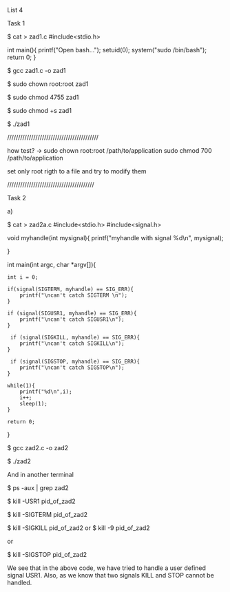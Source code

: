 List 4

Task 1

$ cat > zad1.c
#include<stdio.h>

int main(){
	printf("Open bash...");
	setuid(0);
	system("sudo /bin/bash");
	return 0;
}

$ gcc zad1.c -o zad1

$ sudo chown root:root zad1

$ sudo chmod 4755 zad1

$ sudo chmod +s zad1

$ ./zad1

//////////////////////////////////////////

how test? -> 
sudo chown root:root /path/to/application
sudo chmod 700 /path/to/application

set only root rigth to a file and try to modify them

////////////////////////////////////////

Task 2

a)

$ cat > zad2a.c
#include<stdio.h>
#include<signal.h>

void myhandle(int mysignal){
	printf("myhandle with signal %d\n", mysignal);

}

int main(int argc, char *argv[]){
	
	int i = 0;

	if(signal(SIGTERM, myhandle) == SIG_ERR){
		printf("\ncan't catch SIGTERM \n");
	}

	if (signal(SIGUSR1, myhandle) == SIG_ERR){
        printf("\ncan't catch SIGUSR1\n");
	}

   	 if (signal(SIGKILL, myhandle) == SIG_ERR){
        printf("\ncan't catch SIGKILL\n");
	}

   	 if (signal(SIGSTOP, myhandle) == SIG_ERR){
        printf("\ncan't catch SIGSTOP\n");
	}

	while(1){
		printf("%d\n",i);
		i++;
		sleep(1);
	}
	
	return 0;
}

$  gcc zad2.c -o zad2

$ ./zad2

And in another terminal

$ ps -aux | grep zad2

$ kill -USR1 pid_of_zad2

$ kill -SIGTERM pid_of_zad2

$ kill -SIGKILL pid_of_zad2    or    $ kill -9 pid_of_zad2

or 

$ kill -SIGSTOP pid_of_zad2


We see that in the above code, we have tried to handle a user defined signal USR1. Also, as we know that two signals KILL and STOP cannot be handled.
